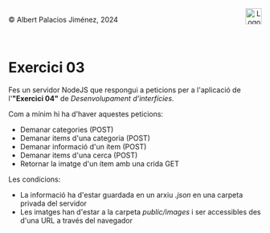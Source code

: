 <div style="display: flex; width: 100%;">
    <div style="flex: 1; padding: 0px;">
        <p>© Albert Palacios Jiménez, 2024</p>
    </div>
    <div style="flex: 1; padding: 0px; text-align: right;">
        <img src="./assets/ieti.png" height="32" alt="Logo de IETI" style="max-height: 32px;">
    </div>
</div>
<br/>

# Exercici 03

Fes un servidor NodeJS que respongui a peticions per a l'aplicació de l'**"Exercici 04"** de *Desenvolupament d'interfícies*.

Com a mínim hi ha d'haver aquestes peticions:

- Demanar categories (POST)
- Demanar items d'una categoria (POST)
- Demanar informació d'un ítem (POST)
- Demanar items d'una cerca (POST)
- Retornar la imatge d'un ítem amb una crida GET

Les condicions:

- La informació ha d'estar guardada en un arxiu *.json* en una carpeta privada del servidor
- Les imatges han d'estar a la carpeta *public/images* i ser accessibles des d'una URL a través del navegador